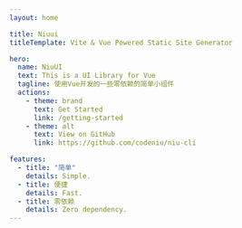 ```yaml
---
layout: home

title: Niuui
titleTemplate: Vite & Vue Powered Static Site Generator

hero:
  name: NiuUI
  text: This is a UI Library for Vue
  tagline: 使用Vue开发的一些零依赖的简单小组件
  actions:
    - theme: brand
      text: Get Started
      link: /getting-started
    - theme: alt
      text: View on GitHub
      link: https://github.com/codeniu/niu-cli

features:
  - title: "简单"
    details: Simple.
  - title: 便捷
    details: Fast.
  - title: 零依赖
    details: Zero dependency.
---
```

